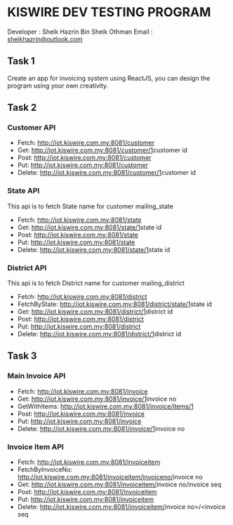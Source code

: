 # KISWIRE DEV TESTING PROGRAM

Developer : Sheik Hazrin Bin Sheik Othman
Email : sheikhazrin@outlook.com

## Task 1

Create an app for invoicing system using ReactJS, you can design the program using your own creativity.

## Task 2

### Customer API

- Fetch: <http://iot.kiswire.com.my:8081/customer>
- Get: <http://iot.kiswire.com.my:8081/customer/1>customer id
- Post: <http://iot.kiswire.com.my:8081/customer>
- Put: <http://iot.kiswire.com.my:8081/customer>
- Delete: <http://iot.kiswire.com.my:8081/customer/1>customer id

### State API

This api is to fetch State name for customer mailing_state

- Fetch: <http://iot.kiswire.com.my:8081/state>
- Get: <http://iot.kiswire.com.my:8081/state/1>state id
- Post: <http://iot.kiswire.com.my:8081/state>
- Put: <http://iot.kiswire.com.my:8081/state>
- Delete: <http://iot.kiswire.com.my:8081/state/1>state id

### District API

This api is to fetch District name for customer mailing_district

- Fetch: <http://iot.kiswire.com.my:8081/district>
- FetchByState: <http://iot.kiswire.com.my:8081/district/state/1>state id
- Get: <http://iot.kiswire.com.my:8081/district/1>district id
- Post: <http://iot.kiswire.com.my:8081/district>
- Put: <http://iot.kiswire.com.my:8081/district>
- Delete: <http://iot.kiswire.com.my:8081/district/1>district id

## Task 3

### Main Invoice API

- Fetch: <http://iot.kiswire.com.my:8081/invoice>
- Get: <http://iot.kiswire.com.my:8081/invoice/1>invoice no
- GetWithItems: <http://iot.kiswire.com.my:8081/invoice/items/1>
- Post: <http://iot.kiswire.com.my:8081/invoice>
- Put: <http://iot.kiswire.com.my:8081/invoice>
- Delete: <http://iot.kiswire.com.my:8081/invoice/1>invoice no

### Invoice Item API

- Fetch: <http://iot.kiswire.com.my:8081/invoiceitem>
- FetchByInvoiceNo: <http://iot.kiswire.com.my:8081/invoiceitem/invoiceno/>invoice no
- Get: <http://iot.kiswire.com.my:8081/invoiceitem/>invoice no/invoice seq
- Post: <http://iot.kiswire.com.my:8081/invoiceitem>
- Put: <http://iot.kiswire.com.my:8081/invoiceitem>
- Delete: <http://iot.kiswire.com.my:8081/invoiceitem/>invoice no>/<invoice seq
